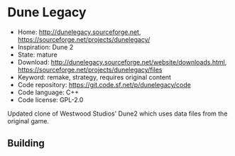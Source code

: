 # Dune Legacy

- Home: http://dunelegacy.sourceforge.net, https://sourceforge.net/projects/dunelegacy/
- Inspiration: Dune 2
- State: mature
- Download: http://dunelegacy.sourceforge.net/website/downloads.html, https://sourceforge.net/projects/dunelegacy/files
- Keyword: remake, strategy, requires original content
- Code repository: https://git.code.sf.net/p/dunelegacy/code
- Code language: C++
- Code license: GPL-2.0

Updated clone of Westwood Studios' Dune2 which uses data files from the original game.

## Building
